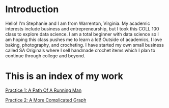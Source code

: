 # Introduction

Hello! I'm Stephanie and I am from Warrenton, Virginia. My academic interests include business and entrepreneurship, but I took this COLL 100 class to explore data science. I am a total beginner with data science so I am hoping this class pushes me to learn a lot! Outside of academics, I love baking, photography, and crocheting. I have started my own small business called SA Originals where I sell handmade crochet items which I plan to continue through college and beyond. 

# This is an index of my work
[Practice 1: A Path Of A Running Man](practice1.md)

[Practice 2: A More Complicated Graph](practice2.md)
